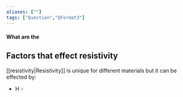 ```yaml
---
aliases: [""]
tags: ["Question","QFormat3"]
---
```


#### What are the
## Factors that effect resistivity
[[resistivity|Resistivity]] is unique for different materials but it can be effected by:
- H - 